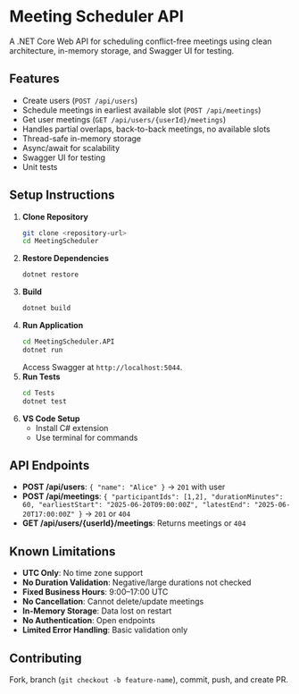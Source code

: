 # Meeting Scheduler API

A .NET Core Web API for scheduling conflict-free meetings using clean architecture, in-memory storage, and Swagger UI for testing.

## Features
- Create users (`POST /api/users`)
- Schedule meetings in earliest available slot (`POST /api/meetings`)
- Get user meetings (`GET /api/users/{userId}/meetings`)
- Handles partial overlaps, back-to-back meetings, no available slots
- Thread-safe in-memory storage
- Async/await for scalability
- Swagger UI for testing
- Unit tests

## Setup Instructions
1. **Clone Repository**
   ```bash
   git clone <repository-url>
   cd MeetingScheduler
   ```
2. **Restore Dependencies**
   ```bash
   dotnet restore
   ```
3. **Build**
   ```bash
   dotnet build
   ```
4. **Run Application**
   ```bash
   cd MeetingScheduler.API
   dotnet run
   ```
   Access Swagger at `http://localhost:5044`.
5. **Run Tests**
   ```bash
   cd Tests
   dotnet test
   ```
6. **VS Code Setup**
   - Install C# extension
   - Use terminal for commands

## API Endpoints
- **POST /api/users**: `{ "name": "Alice" }` → `201` with user
- **POST /api/meetings**: `{ "participantIds": [1,2], "durationMinutes": 60, "earliestStart": "2025-06-20T09:00:00Z", "latestEnd": "2025-06-20T17:00:00Z" }` → `201` or `404`
- **GET /api/users/{userId}/meetings**: Returns meetings or `404`

## Known Limitations
- **UTC Only**: No time zone support
- **No Duration Validation**: Negative/large durations not checked
- **Fixed Business Hours**: 9:00–17:00 UTC
- **No Cancellation**: Cannot delete/update meetings
- **In-Memory Storage**: Data lost on restart
- **No Authentication**: Open endpoints
- **Limited Error Handling**: Basic validation only

## Contributing
Fork, branch (`git checkout -b feature-name`), commit, push, and create PR.